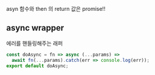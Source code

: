 asyn 함수와 then 의 return 값은 promise!!

## async wrapper

에러를 핸들링해주는 래퍼

```js
const doAsync = fn => async (...params) =>
  await fn(...params).catch(err => console.log(err));
export default doAsync;
```



